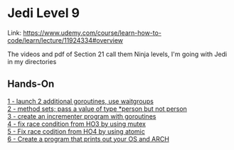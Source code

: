 # Jedi Level 9

Link: https://www.udemy.com/course/learn-how-to-code/learn/lecture/11924334#overview

The videos and pdf of Section 21 call them  Ninja levels, I'm going with Jedi in my directories

## Hands-On
[1 - launch 2 additional goroutines, use waitgroups](https://github.com/ryanclove/LearningGoProgramming/blob/master/Exercises/Jedi%20Level%2009/Hands-On%201/main.go)  
[2 - method sets; pass a value of type *person but not person](https://github.com/ryanclove/LearningGoProgramming/blob/master/Exercises/Jedi%20Level%2009/Hands-On%202/main.go)  
[3 - create an incrementer program with goroutines](https://github.com/ryanclove/LearningGoProgramming/blob/master/Exercises/Jedi%20Level%2009/Hands-On%203/main.go)  
[4 - fix race condition from HO3 by using mutex](https://github.com/ryanclove/LearningGoProgramming/blob/master/Exercises/Jedi%20Level%2009/Hands-On%204/main.go)  
[5 - Fix race codition from HO4 by using atomic](https://github.com/ryanclove/LearningGoProgramming/blob/master/Exercises/Jedi%20Level%2009/Hands-On%205/main.go)  
[6 - Create a program that prints out your OS and ARCH](https://github.com/ryanclove/LearningGoProgramming/blob/master/Exercises/Jedi%20Level%2009/Hands-On%206/main.go)